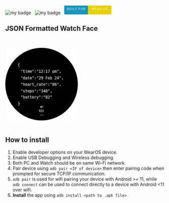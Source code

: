 ![my badge](https://img.shields.io/badge/Made%20with-Flutter-blue?style=for-the-badge&logo=flutter)  &nbsp; ![my badge](https://img.shields.io/github/last-commit/Krishak15/JSON-Watch-Face/main?style=for-the-badge) &nbsp; <img src="screenshots/badges/badge.svg" width="150"  />

## JSON Formatted Watch Face

&nbsp;
<div id="image-container">
  <img src="screenshots/json_watch_face.png" alt="Poster" height="230">
</div>
&nbsp;
&nbsp;

## How to install 

1) Enable developer options on your WearOS device.
2) Enable USB Debugging and Wireless debugging.
3) Both PC and Watch should be on same Wi-Fi network.
4) Pair device using ```adb pair <IP of device>``` then enter pairing code when prompted for secure TCP/IP communication.
5) ```adb pair``` is used for wifi pairing your device with Android >= 11, while ```adb connect``` can be used to connect directly to a device with Android <11 over wifi.
6) **Install** the app using ```adb install <path to .apk file>``` 
